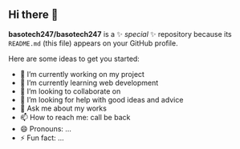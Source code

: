 ## Hi there 👋

**basotech247/basotech247** is a ✨ _special_ ✨ repository because its `README.md` (this file) appears on your GitHub profile.

Here are some ideas to get you started:

- 🔭 I’m currently working on my project
- 🌱 I’m currently learning web development
- 👯 I’m looking to collaborate on 
- 🤔 I’m looking for help with good ideas and advice
- 💬 Ask me about my works 
- 📫 How to reach me: call be back
- 😄 Pronouns: ...
- ⚡ Fun fact: ...

